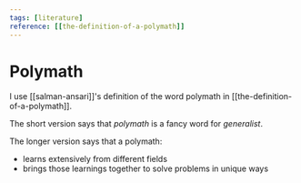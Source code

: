 ```yaml
---
tags: [literature]
reference: [[the-definition-of-a-polymath]]
---
```


# Polymath

I use [[salman-ansari]]'s definition of the word polymath in [[the-definition-of-a-polymath]].

The short version says that *polymath* is a fancy word for *generalist*.

The longer version says that a polymath:
- learns extensively from different fields
- brings those learnings together to solve problems in unique ways